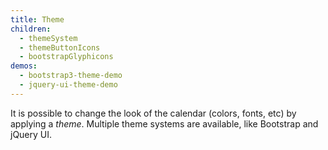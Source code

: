 ```yaml
---
title: Theme
children:
  - themeSystem
  - themeButtonIcons
  - bootstrapGlyphicons
demos:
  - bootstrap3-theme-demo
  - jquery-ui-theme-demo
---
```




It is possible to change the look of the calendar (colors, fonts, etc) by applying a *theme*. Multiple theme systems are available, like Bootstrap and jQuery UI.
